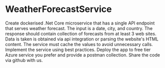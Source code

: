 # WeatherForecastService
Create dockerised .Net Core microservice that has a single API endpoint that serves weather forecast. The input is a date, city, and country. The response should contain collection of forecasts from at least 3 web sites. Data is taken is obtained via api integration or parsing the website's HTML content. The service must cache the values to avoid unnecessary calls. Implement the service using best practices. Deploy the app to free tier Azure service you prefer and provide a postman collection. Share the code via github with us.
